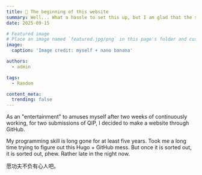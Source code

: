```yaml
---
title: 🎉 The beginning of this website
summary: Well... What a hassle to set this up, but I am glad that the site running now.
date: 2025-09-15

# Featured image
# Place an image named `featured.jpg/png` in this page's folder and customize its options here.
image:
  caption: 'Image credit: myself + nano banana'

authors:
  - admin

tags:
  - Random

content_meta:
  trending: false
---
```


As an "entertainment" to amuses myself after two weeks of continuously working, for two submissions of QIP, I decided to make a website through GitHub.

My programming skill is long gone for at least five years. Took me a long time trying to figure out this Hugo + GitHub mess. But once it is sorted out, it is sorted out, phew. Rather late in the night now.

愿功夫不负有心人吧。